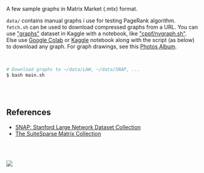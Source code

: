 A few sample graphs in Matrix Market (.mtx) format.

`data/` contains manual graphs i use for testing PageRank algorithm.
`fetch.sh` can be used to download compressed graphs from a URL. You can use
["graphs"] dataset in Kaggle with a notebook, like ["cppf/nvgraph.sh"]. Else
use [Google Colab] or [Kaggle] notebook along with the script (as below) to
download any graph. For graph drawings, see this [Photos Album].

<br>

```bash
# Download graphs to ~/data/LAW, ~/data/SNAP, ...
$ bash main.sh
```

<br>
<br>


## References

- [SNAP: Stanford Large Network Dataset Collection](http://snap.stanford.edu/data/index.html)
- [The SuiteSparse Matrix Collection](https://suitesparse-collection-website.herokuapp.com)

<br>
<br>

[![](https://img.youtube.com/vi/9NOzUcbTBAE/maxresdefault.jpg)](https://www.youtube.com/watch?v=9NOzUcbTBAE&list=PLNEveYilIj1Bp5UolizUxNTDCLK6Ll1zK&index=1)

["graphs"]: https://www.kaggle.com/wolfram77/graphs
["cppf/nvgraph.sh"]: https://www.kaggle.com/wolfram77/cppf-nvgraph-sh
[Google Colab]: https://colab.research.google.com/drive/1mHCp1Cfono552nnWA-wpPvMdRUyKbK1_?usp=sharing
[Kaggle]: https://www.kaggle.com/wolfram77/wolfram77-graphs
[Photos Album]: https://photos.app.goo.gl/H9Sdqm9A9DtoGhTv7
